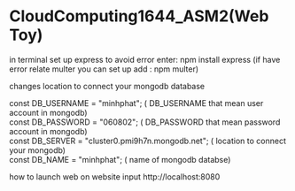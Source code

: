 # CloudComputing1644_ASM2(Web Toy)

in terminal set up express to avoid error enter: npm install express (if have error relate multer you can set up add : npm multer)


changes location to connect your mongodb database

const DB_USERNAME = "minhphat"; ( DB_USERNAME that mean user account in mongodb) <br/>
const DB_PASSWORD = "060802"; ( DB_PASSWORD that mean password account in mongodb)<br/>
const DB_SERVER = "cluster0.pmi9h7n.mongodb.net"; ( location to connect your mongodb)<br/>
const DB_NAME = "minhphat"; ( name of mongodb databse)<br/>

how to launch web on website input http://localhost:8080


